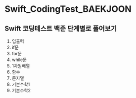 # Swift_CodingTest_BAEKJOON

## Swift 코딩테스트 백준 단계별로 풀어보기
1. 입출력
2. if문
3. for문
4. while문
5. 1차원배열
6. 함수
7. 문자열
8. 기본수학1
9. 기본수학2
